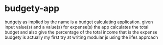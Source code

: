 # budgety-app
budgety as implied by the name is a budget calculating application.
given  input value(s) and a value(s) for expense(s) the app calculates the total budget and also give the percentage of the total income that is the expense 
budgety is actually my first try at writing modular js using the iifes approach

